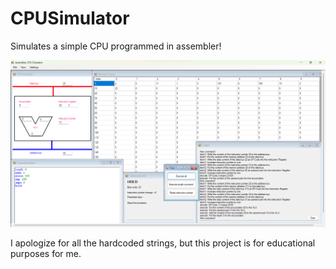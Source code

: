 # CPUSimulator
 Simulates a simple CPU programmed in assembler!

<img src="/Images/image.png" alt="image" />

I apologize for all the hardcoded strings, but this project is for educational purposes for me.